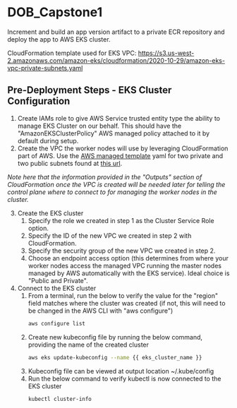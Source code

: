 # DOB_Capstone1
Increment and build an app version artifact to a private ECR repository and deploy the app to AWS EKS cluster.

CloudFormation template used for EKS VPC:
https://s3.us-west-2.amazonaws.com/amazon-eks/cloudformation/2020-10-29/amazon-eks-vpc-private-subnets.yaml

## Pre-Deployment Steps - EKS Cluster Configuration
1. Create IAMs role to give AWS Service trusted entity type the ability to manage EKS Cluster on our behalf.  This should have the "AmazonEKSClusterPolicy" AWS managed policy attached to it by default during setup.
2. Create the VPC the worker nodes will use by leveraging CloudFormation part of AWS.  Use the [AWS managed template](https://docs.aws.amazon.com/eks/latest/userguide/creating-a-vpc.html) yaml for two private and two public subnets found at [this url](https://s3.us-west-2.amazonaws.com/amazon-eks/cloudformation/2020-10-29/amazon-eks-vpc-private-subnets.yaml).

*Note here that the information provided in the "Outputs" section of CloudFormation once the VPC is created will be needed later for telling the control plane where to connect to for managing the worker nodes in the cluster.*

3. Create the EKS cluster
   1. Specify the role we created in step 1 as the Cluster Service Role option.
   2. Specify the ID of the new VPC we created in step 2 with CloudFormation.
   3. Specify the security group of the new VPC we created in step 2.
   4. Choose an endpoint access option (this determines from where your worker nodes access the managed VPC running the master nodes managed by AWS automatically with the EKS service).  Ideal choice is "Public and Private".
4. Connect to the EKS cluster
   1. From a terminal, run the below to verify the value for the "region" field matches where the cluster was created (if not, this will need to be changed in the AWS CLI with "aws configure")
      ```Bash
      aws configure list
      ```
   2. Create new kubeconfig file by running the below command, providing the name of the created cluster
      ```Bash
      aws eks update-kubeconfig --name {{ eks_cluster_name }}
      ```
   3. Kubeconfig file can be viewed at output location ~/.kube/config
   4. Run the below command to verify kubectl is now connected to the EKS cluster
      ```Bash
      kubectl cluster-info
      ```